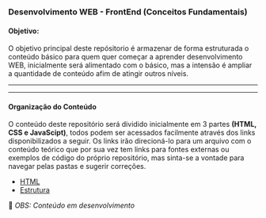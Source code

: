### Desenvolvimento WEB - FrontEnd (Conceitos Fundamentais)
####  Objetivo:
O objetivo principal deste repósitorio é armazenar de forma estruturada o conteúdo básico para quem quer começar a aprender desenvolvimento WEB, inicialmente será alimentado com o básico, mas a intensão é ampliar a quantidade de conteúdo afim de atingir outros níveis.

------------


------------

####  Organização do Conteúdo
O conteúdo deste repositório será dividido inicialmente em 3 partes <strong>(HTML, CSS e JavaScipt)</strong>, todos podem ser acessados facilmente através dos links disponibilizados a seguir. Os links irão direcioná-lo para um arquivo com o conteúdo teórico que por sua vez tem links para fontes externas ou exemplos de código do próprio repositório, mas sinta-se a vontade para navegar pelas pastas e sugerir correções.

- [HTML](http://https://github.com/Evaldo-comp/Web/tree/master/HTML/Estrutura "HTML")
 -  [Estrutura](https://github.com/Evaldo-comp/Web/blob/master/HTML/Estrutura/Estrutura.md:// "Estrutura")
 
:tractor:  *OBS: Conteúdo em desenvolvimento*
